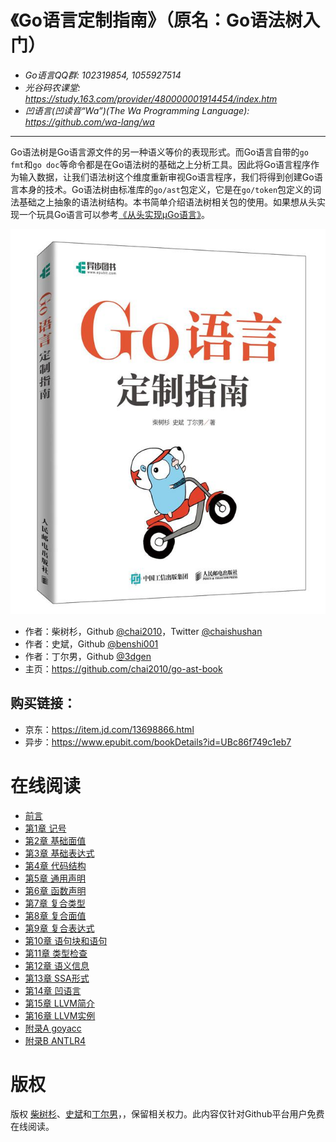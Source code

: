 # 《Go语言定制指南》（原名：Go语法树入门）

- *Go语言QQ群: 102319854, 1055927514*
- *光谷码农课堂: https://study.163.com/provider/480000001914454/index.htm*
- *凹语言(凹读音“Wa”)(The Wa Programming Language): https://github.com/wa-lang/wa*

----

Go语法树是Go语言源文件的另一种语义等价的表现形式。而Go语言自带的`go fmt`和`go doc`等命令都是在Go语法树的基础之上分析工具。因此将Go语言程序作为输入数据，让我们语法树这个维度重新审视Go语言程序，我们将得到创建Go语言本身的技术。Go语法树由标准库的`go/ast`包定义，它是在`go/token`包定义的词法基础之上抽象的语法树结构。本书简单介绍语法树相关包的使用。如果想从头实现一个玩具Go语言可以参考[《从头实现µGo语言》](https://github.com/chai2010/ugo-compiler-book)。

![](cover.jpg)

- 作者：柴树杉，Github [@chai2010](https://github.com/chai2010)，Twitter [@chaishushan](https://twitter.com/chaishushan)
- 作者：史斌，Github [@benshi001](https://github.com/benshi001)
- 作者：丁尔男，Github [@3dgen](https://github.com/3dgen)
- 主页：https://github.com/chai2010/go-ast-book


## 购买链接：

- 京东：https://item.jd.com/13698866.html
- 异步：https://www.epubit.com/bookDetails?id=UBc86f749c1eb7

<!--
如果你喜欢本书，欢迎到豆瓣评论：

- https://book.douban.com/subject/34442131/
-->

# 在线阅读

* [前言](preface.md)
* [第1章 记号](ch1/readme.md)
* [第2章 基础面值](ch2/readme.md)
* [第3章 基础表达式](ch3/readme.md)
* [第4章 代码结构](ch4/readme.md)
* [第5章 通用声明](ch5/readme.md)
* [第6章 函数声明](ch6/readme.md)
* [第7章 复合类型](ch7/readme.md)
* [第8章 复合面值](ch8/readme.md)
* [第9章 复合表达式](ch9/readme.md)
* [第10章 语句块和语句](ch10/readme.md)
* [第11章 类型检查](ch11/readme.md)
* [第12章 语义信息](ch12/readme.md)
* [第13章 SSA形式](ch13/readme.md)
* [第14章 凹语言](ch14/readme.md)
* [第15章 LLVM简介](ch15/readme.md)
* [第16章 LLVM实例](ch16/readme.md)
* [附录A goyacc](appendix/a-goyacc/readme.md)
* [附录B ANTLR4](appendix/b-antlr4/readme.md)

<!--
## 购买电子版（20元）

该电子书仅授权在Github网站免费阅读，如需离线下载请购买电子版。

| 支付宝 | 微信 |
|:-----:|:-----:|
|![alipay](images/donate-alipay-github-chai2010-20yuan.jpg)|![weixin](images/donate-weixin-github-chai2010-20yuan.jpg)|
-->

# 版权

版权 [柴树杉](https://github.com/chai2010)、[史斌](https://github.com/benshi001)和[丁尔男](https://github.com/3dgen)，，保留相关权力。此内容仅针对Github平台用户免费在线阅读。
